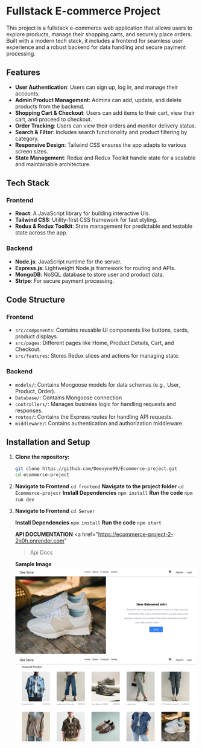 # Fullstack E-commerce Project

This project is a fullstack e-commerce web application that allows users to explore products, manage their shopping carts, and securely place orders. Built with a modern tech stack, it includes a frontend for seamless user experience and a robust backend for data handling and secure payment processing.

## Features

- **User Authentication**: Users can sign up, log in, and manage their accounts.
- **Admin Product Management**: Admins can add, update, and delete products from the backend.
- **Shopping Cart & Checkout**: Users can add items to their cart, view their cart, and proceed to checkout.
- **Order Tracking**: Users can view their orders and monitor delivery status.
- **Search & Filter**: Includes search functionality and product filtering by category.
- **Responsive Design**: Tailwind CSS ensures the app adapts to various screen sizes.
- **State Management**: Redux and Redux Toolkit handle state for a scalable and maintainable architecture.

## Tech Stack

### Frontend

- **React**: A JavaScript library for building interactive UIs.
- **Tailwind CSS**: Utility-first CSS framework for fast styling.
- **Redux & Redux Toolkit**: State management for predictable and testable state across the app.

### Backend

- **Node.js**: JavaScript runtime for the server.
- **Express.js**: Lightweight Node.js framework for routing and APIs.
- **MongoDB**: NoSQL database to store user and product data.
- **Stripe**: For secure payment processing.

## Code Structure

### Frontend

- `src/components`: Contains reusable UI components like buttons, cards, product displays.
- `src/pages`: Different pages like Home, Product Details, Cart, and Checkout.
- `src/features`: Stores Redux slices and actions for managing state.

### Backend

- `models/`: Contains Mongoose models for data schemas (e.g., User, Product, Order).
- `Database/`: Contains Mongoose connection
- `controllers/`: Manages business logic for handling requests and responses.
- `routes/`: Contains the Express routes for handling API requests.
- `middleware/`: Contains authentication and authorization middleware.

## Installation and Setup

1. **Clone the repository:**

   ```bash
   git clone https://github.com/Deevyne99/Ecommerce-project.git
   cd ecommerce-project

   ```

2. **Navigate to Frontend**
   `cd frontend`
   **Navigate to the project folder**
   `cd Ecommerce-projecr`
   **Install Dependencies**
   `npm install`
   **Run the code**
   `npm run dev`

3. **Navigate to Frontend**
   `cd Server`

   **Install Dependencies**
   `npm install`
   **Run the code**
   `npm start`

   **API DOCUMENTATION**
   <a href="https://ecommerce-project-2-2n0h.onrender.com"

   > Api Docs</a>

   **Sample Image**
   <img src='./Frontend/Ecommerce-project/src/assets/Screenshot 2024-11-24 at 14-33-41 Vite React TS.png'/>
   <img src='./Frontend/Ecommerce-project/src/assets/Screenshot 2024-11-24 at 14-34-20 Vite React TS.png'/>
